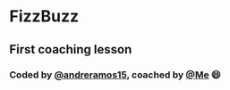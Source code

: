 # FizzBuzz

## First coaching lesson
### Coded by [@andreramos15](https://github.com/andreramos15/), coached by [@Me](https://github.com/jfigueiredo99/) 😄
